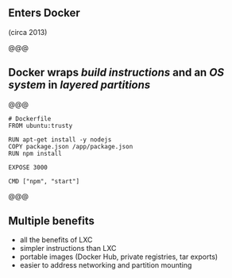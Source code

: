 <!-- .slide: data-state="contrasted" -->

## Enters **Docker**

(circa 2013)

@@@

## Docker wraps *build instructions* and an *OS system* in *layered partitions*

@@@

```
# Dockerfile
FROM ubuntu:trusty

RUN apt-get install -y nodejs
COPY package.json /app/package.json
RUN npm install

EXPOSE 3000

CMD ["npm", "start"]
```

@@@

## Multiple **benefits**

- all the benefits of LXC
- simpler instructions than LXC
- portable images (Docker Hub, private registries, tar exports)
- easier to address networking and partition mounting
